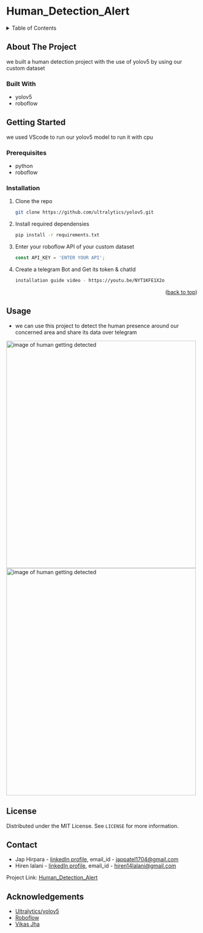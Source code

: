 # Human_Detection_Alert


<!-- TABLE OF CONTENTS -->
<details>
  <summary>Table of Contents</summary>
  <ol>
    <li>
      <a href="#about-the-project">About The Project</a>
      <ul>
        <li><a href="#built-with">Built With</a></li>
      </ul>
    </li>
    <li>
      <a href="#getting-started">Getting Started</a>
      <ul>
        <li><a href="#prerequisites">Prerequisites</a></li>
        <li><a href="#installation">Installation</a></li>
      </ul>
    </li>
    <li><a href="#usage">Usage</a></li>
    <li><a href="#license">License</a></li>
    <li><a href="#contact">Contact</a></li>
    <li><a href="#acknowledgments">Acknowledgments</a></li>
  </ol>
</details>


<!-- ABOUT THE PROJECT -->
## About The Project

we built a human detection project with the use of yolov5 by using our custom dataset

### Built With

* yolov5
* roboflow



<!-- GETTING STARTED -->
## Getting Started

we used VScode to run our yolov5 model to run it with cpu

### Prerequisites

* python
* roboflow

### Installation

1. Clone the repo
   ```sh
   git clone https://github.com/ultralytics/yolov5.git
   ```
2. Install required dependensies
   ```sh
   pip install -r requirements.txt
   ```
4. Enter your roboflow API of your custom dataset
   ```js
   const API_KEY = 'ENTER YOUR API';
   ```
5. Create a telegram Bot and Get its token & chatId
    ```sh
   installation guide video - https://youtu.be/NYT1KFE1X2o
   ```

<p align="right">(<a href="#top">back to top</a>)</p>



<!-- USAGE EXAMPLES -->
## Usage

* we can use this project to detect the human presence around our concerned area and share its data over telegram


<img src="runs/detect/exp/bus.jpg" alt="image of human getting detected" width="500" height="600"/>


<img src="runs/detect/exp/zidane.jpg" alt="image of human getting detected" width="500" height="600"/>


<!-- LICENSE -->
## License

Distributed under the MIT License. See `LICENSE` for more information.


<!-- CONTACT -->
## Contact

* Jap Hirpara - [linkedIn profile](https://www.linkedin.com/in/jap-hirpara-0b42aa1a1/), email_id - jappatel1704@gmail.com
* Hiren lalani - [linkedIn profile](https://www.linkedin.com/in/hiren-lalani-8a6ba41b9/), email_id - hiren14lalani@gmail.com

Project Link: [Human_Detection_Alert](https://github.com/jap-patel/Human_Detection_Alert)



<!-- ACKNOWLEDGEMENTS -->
## Acknowledgements
* [Ultralytics/yolov5](https://github.com/ultralytics/yolov5)
* [Roboflow](https://roboflow.com/)
* [Vikas Jha](https://youtu.be/NYT1KFE1X2o)
